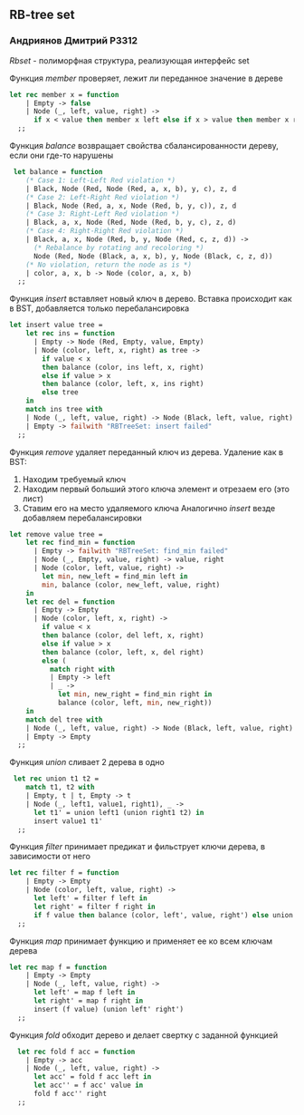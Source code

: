 ## RB-tree set
### Андриянов Дмитрий P3312

*Rbset* - полиморфная структура, реализующая интерфейс set 

Функция *member* проверяет, лежит ли переданное значение в дереве
```ocaml
let rec member x = function
    | Empty -> false
    | Node (_, left, value, right) ->
      if x < value then member x left else if x > value then member x right else true
  ;;
```

Функция *balance* возвращает свойства сбалансированности дереву, если они где-то нарушены
```ocaml
 let balance = function
    (* Case 1: Left-Left Red violation *)
    | Black, Node (Red, Node (Red, a, x, b), y, c), z, d
    (* Case 2: Left-Right Red violation *)
    | Black, Node (Red, a, x, Node (Red, b, y, c)), z, d
    (* Case 3: Right-Left Red violation *)
    | Black, a, x, Node (Red, Node (Red, b, y, c), z, d)
    (* Case 4: Right-Right Red violation *)
    | Black, a, x, Node (Red, b, y, Node (Red, c, z, d)) ->
      (* Rebalance by rotating and recoloring *)
      Node (Red, Node (Black, a, x, b), y, Node (Black, c, z, d))
    (* No violation, return the node as is *)
    | color, a, x, b -> Node (color, a, x, b)
  ;;
```

Функция *insert* вставляет новый ключ в дерево. Вставка происходит как в BST, добавляется только перебалансировка
```ocaml
let insert value tree =
    let rec ins = function
      | Empty -> Node (Red, Empty, value, Empty)
      | Node (color, left, x, right) as tree ->
        if value < x
        then balance (color, ins left, x, right)
        else if value > x
        then balance (color, left, x, ins right)
        else tree
    in
    match ins tree with
    | Node (_, left, value, right) -> Node (Black, left, value, right)
    | Empty -> failwith "RBTreeSet: insert failed"
  ;;
```

Функция *remove* удаляет переданный ключ из дерева. Удаление как в BST:
1) Находим требуемый ключ 
2) Находим первый больший этого ключа элемент и отрезаем его (это лист)
3) Ставим его на место удаляемого ключа
Аналогично *insert* везде добавляем перебалансировки
```ocaml
let remove value tree =
    let rec find_min = function
      | Empty -> failwith "RBTreeSet: find_min failed"
      | Node (_, Empty, value, right) -> value, right
      | Node (color, left, value, right) ->
        let min, new_left = find_min left in
        min, balance (color, new_left, value, right)
    in
    let rec del = function
      | Empty -> Empty
      | Node (color, left, x, right) ->
        if value < x
        then balance (color, del left, x, right)
        else if value > x
        then balance (color, left, x, del right)
        else (
          match right with
          | Empty -> left
          | _ ->
            let min, new_right = find_min right in
            balance (color, left, min, new_right))
    in
    match del tree with
    | Node (_, left, value, right) -> Node (Black, left, value, right)
    | Empty -> Empty
  ;;
```

Функция *union* сливает 2 дерева в одно
```ocaml
 let rec union t1 t2 =
    match t1, t2 with
    | Empty, t | t, Empty -> t
    | Node (_, left1, value1, right1), _ ->
      let t1' = union left1 (union right1 t2) in
      insert value1 t1'
  ;;
```

Функция *filter* принимает предикат и фильструет ключи дерева, в зависимости от него
```ocaml
let rec filter f = function
    | Empty -> Empty
    | Node (color, left, value, right) ->
      let left' = filter f left in
      let right' = filter f right in
      if f value then balance (color, left', value, right') else union left' right'
  ;;
```

Функция *map* принимает функцию и применяет ее ко всем ключам дерева
```ocaml
let rec map f = function
    | Empty -> Empty
    | Node (_, left, value, right) ->
      let left' = map f left in
      let right' = map f right in
      insert (f value) (union left' right')
  ;;
```

Функция *fold* обходит дерево и делает свертку с заданной функцией 
```ocaml
  let rec fold f acc = function
    | Empty -> acc
    | Node (_, left, value, right) ->
      let acc' = fold f acc left in
      let acc'' = f acc' value in
      fold f acc'' right
  ;;
```

